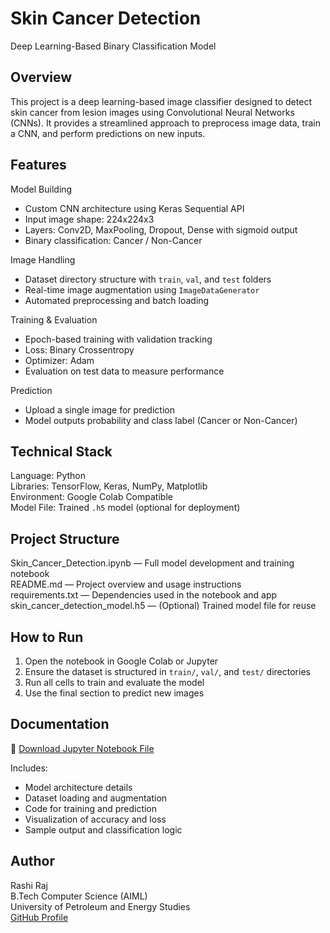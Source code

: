 # Skin Cancer Detection  
Deep Learning-Based Binary Classification Model

## Overview  
This project is a deep learning-based image classifier designed to detect skin cancer from lesion images using Convolutional Neural Networks (CNNs). It provides a streamlined approach to preprocess image data, train a CNN, and perform predictions on new inputs.

## Features  
Model Building  
- Custom CNN architecture using Keras Sequential API  
- Input image shape: 224x224x3  
- Layers: Conv2D, MaxPooling, Dropout, Dense with sigmoid output  
- Binary classification: Cancer / Non-Cancer

Image Handling  
- Dataset directory structure with `train`, `val`, and `test` folders  
- Real-time image augmentation using `ImageDataGenerator`  
- Automated preprocessing and batch loading

Training & Evaluation  
- Epoch-based training with validation tracking  
- Loss: Binary Crossentropy  
- Optimizer: Adam  
- Evaluation on test data to measure performance

Prediction  
- Upload a single image for prediction  
- Model outputs probability and class label (Cancer or Non-Cancer)

## Technical Stack  
Language: Python  
Libraries: TensorFlow, Keras, NumPy, Matplotlib  
Environment: Google Colab Compatible  
Model File: Trained `.h5` model (optional for deployment)

## Project Structure  
Skin_Cancer_Detection.ipynb — Full model development and training notebook  
README.md — Project overview and usage instructions  
requirements.txt — Dependencies used in the notebook and app  
skin_cancer_detection_model.h5 — (Optional) Trained model file for reuse  

## How to Run  
1. Open the notebook in Google Colab or Jupyter  
2. Ensure the dataset is structured in `train/`, `val/`, and `test/` directories  
3. Run all cells to train and evaluate the model  
4. Use the final section to predict new images

## Documentation  
📄 [Download Jupyter Notebook File](Skin_Cancer_Detection.ipynb)

Includes:

- Model architecture details  
- Dataset loading and augmentation  
- Code for training and prediction  
- Visualization of accuracy and loss  
- Sample output and classification logic

## Author  
Rashi Raj  
B.Tech Computer Science (AIML)  
University of Petroleum and Energy Studies  
[GitHub Profile](https://github.com/rasshhe)
